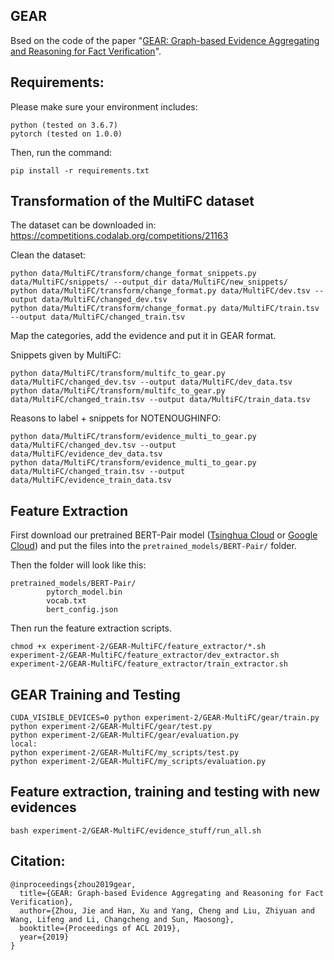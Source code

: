 ## GEAR
Bsed on the code of the paper "[GEAR: Graph-based Evidence Aggregating and Reasoning for Fact Verification](GEAR.pdf)".

## Requirements:
Please make sure your environment includes:
```
python (tested on 3.6.7)
pytorch (tested on 1.0.0)
```
Then, run the command:
```
pip install -r requirements.txt
```
## Transformation of the MultiFC dataset
The dataset can be downloaded in: https://competitions.codalab.org/competitions/21163 

Clean the dataset:
```
python data/MultiFC/transform/change_format_snippets.py data/MultiFC/snippets/ --output_dir data/MultiFC/new_snippets/
python data/MultiFC/transform/change_format.py data/MultiFC/dev.tsv --output data/MultiFC/changed_dev.tsv
python data/MultiFC/transform/change_format.py data/MultiFC/train.tsv --output data/MultiFC/changed_train.tsv
```

Map the categories, add the evidence and put it in GEAR format. 

Snippets given by MultiFC:
```
python data/MultiFC/transform/multifc_to_gear.py data/MultiFC/changed_dev.tsv --output data/MultiFC/dev_data.tsv
python data/MultiFC/transform/multifc_to_gear.py data/MultiFC/changed_train.tsv --output data/MultiFC/train_data.tsv
```

Reasons to label + snippets for NOTENOUGHINFO:
```
python data/MultiFC/transform/evidence_multi_to_gear.py data/MultiFC/changed_dev.tsv --output data/MultiFC/evidence_dev_data.tsv
python data/MultiFC/transform/evidence_multi_to_gear.py data/MultiFC/changed_train.tsv --output data/MultiFC/evidence_train_data.tsv
```

## Feature Extraction
First download our pretrained BERT-Pair model ([Tsinghua Cloud](https://cloud.tsinghua.edu.cn/d/1499a062447f4a3d8de7/?p=/BERT-Pair&mode=list) or [Google Cloud](https://drive.google.com/drive/folders/1y-5VdcrqEEMtU8zIGcREacN1JCHqSp5K)) and put the files into the ``pretrained_models/BERT-Pair/`` folder.

Then the folder will look like this:
```
pretrained_models/BERT-Pair/
    	pytorch_model.bin
    	vocab.txt
    	bert_config.json
```

Then run the feature extraction scripts.
```
chmod +x experiment-2/GEAR-MultiFC/feature_extractor/*.sh
experiment-2/GEAR-MultiFC/feature_extractor/dev_extractor.sh
experiment-2/GEAR-MultiFC/feature_extractor/train_extractor.sh
```

## GEAR Training and Testing
```
CUDA_VISIBLE_DEVICES=0 python experiment-2/GEAR-MultiFC/gear/train.py 
python experiment-2/GEAR-MultiFC/gear/test.py 
python experiment-2/GEAR-MultiFC/gear/evaluation.py 
local:
python experiment-2/GEAR-MultiFC/my_scripts/test.py 
python experiment-2/GEAR-MultiFC/my_scripts/evaluation.py 
```

## Feature extraction, training and testing with new evidences
```
bash experiment-2/GEAR-MultiFC/evidence_stuff/run_all.sh
```


## Citation:

```
@inproceedings{zhou2019gear,
  title={GEAR: Graph-based Evidence Aggregating and Reasoning for Fact Verification},
  author={Zhou, Jie and Han, Xu and Yang, Cheng and Liu, Zhiyuan and Wang, Lifeng and Li, Changcheng and Sun, Maosong},
  booktitle={Proceedings of ACL 2019},
  year={2019}
}
```
